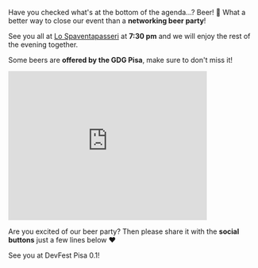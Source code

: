 Have you checked what's at the bottom of the agenda...? Beer! 🍻
What a better way to close our event than a **networking beer party**!

See you all at [Lo Spaventapasseri](https://goo.gl/maps/J5o4SCja6DT2) at **7:30 pm** and we will enjoy the rest of the evening together.

Some beers are **offered by the GDG Pisa**, make sure to don't miss it!

<iframe src="https://www.google.com/maps/embed?pb=!1m18!1m12!1m3!1d2883.8075676818858!2d10.399867699999998!3d43.714548!2m3!1f0!2f0!3f0!3m2!1i1024!2i768!4f13.1!3m3!1m2!1s0x12d5919f2976fd31%3A0xc116e4cbfd213c24!2sThe+Scarecrow!5e0!3m2!1sen!2sit!4v1520563454193" width="400" height="300" frameborder="0" style="border:0" allowfullscreen></iframe>

Are you excited of our beer party? Then please share it with the **social buttons** just a few lines below ❤️

See you at DevFest Pisa 0.1!